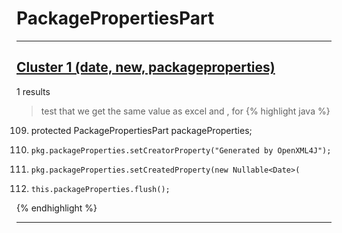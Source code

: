 # PackagePropertiesPart

***

## [Cluster 1 (date, new, packageproperties)](./1)
1 results
> test that we get the same value as excel and , for 
{% highlight java %}
109. protected PackagePropertiesPart packageProperties;
324.     pkg.packageProperties.setCreatorProperty("Generated by OpenXML4J");
325.     pkg.packageProperties.setCreatedProperty(new Nullable<Date>(
342.     this.packageProperties.flush();
{% endhighlight %}

***

